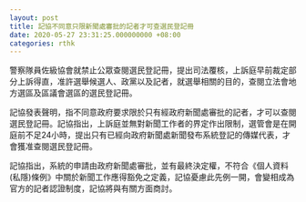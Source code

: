 ```yaml
---
layout: post
title: 記協不同意只限新聞處審批的記者才可查選民登記冊
date: 2020-05-27 23:31:25.000000000 +08:00
categories: rthk
---
```


警察隊員佐級協會就禁止公眾查閱選民登記冊，提出司法覆核，上訴庭早前裁定部分上訴得直，准許選舉候選人、政黨以及記者，就選舉相關的目的，查閱立法會地方選區及區議會選區的選民登記冊。

記協發表聲明，指不同意政府要求限於只有經政府新聞處審批的記者，才可以查閱選民登記冊。記協指出，上訴庭並無對新聞工作者的界定作出限制，選管會是在開庭前不足24小時，提出只有已經向政府新聞處新聞發布系統登記的傳媒代表，才會獲准查閱選民登記冊。

記協指出，系統的申請由政府新聞處審批，並有最終決定權，不符合《個人資料(私隱)條例》中關於新聞工作應得豁免之定義，記協憂慮此先例一開，會變相成為官方的記者認證制度，記協將與有關方面商討。
